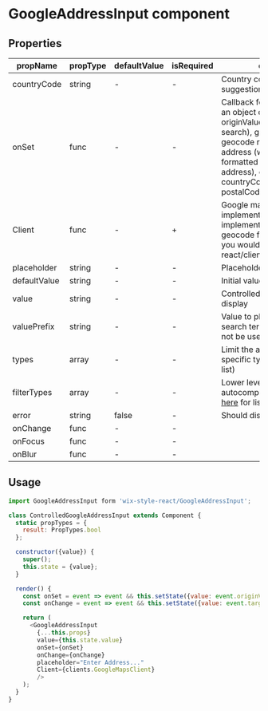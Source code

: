 # GoogleAddressInput component

## Properties

| propName | propType | defaultValue | isRequired | description |
|----------|----------|--------------|------------|-------------|
| countryCode | string | - | - | Country code used to help with suggestions and geocoding |
| onSet | func | - | - | Callback for results. Will return an object containing: originValue (value in the search), googleResult (google geocode result for the search), address (which will include: formatted (google formatted address), country, countryCode, street, number, postalCode, latLng (lat, lng)) |
| Client | func | - | + | Google map client implementation (should implement autocomplete and geocode functions). Normally you would use wix-style-react/clients/GoogleMapsClient |
| placeholder | string | - | - | Placeholder for the input box |
| defaultValue | string | - | - | Initial value to display |
| value | string | - | - | Controlled mode - value to display |
| valuePrefix | string | - | - | Value to place before every search term (normally should not be used) |
| types | array | - | - | Limit the autocomplete to specific types (see [here](https://developers.google.com/places/supported_types#table3) for list) |
| filterTypes | array | - | - | Lower level filtering of autocomplete result types (see [here](https://developers.google.com/places/supported_types) for list) |
| error | string | false | - | Should display error marker |
| onChange | func | - | - |  |
| onFocus | func | - | - |  |
| onBlur | func | - | - |  |

## Usage

```js
import GoogleAddressInput form 'wix-style-react/GoogleAddressInput';

class ControlledGoogleAddressInput extends Component {
  static propTypes = {
    result: PropTypes.bool
  };

  constructor({value}) {
    super();
    this.state = {value};
  }

  render() {
    const onSet = event => event && this.setState({value: event.originValue});
    const onChange = event => event && this.setState({value: event.target.value});

    return (
      <GoogleAddressInput
        {...this.props}
        value={this.state.value}
        onSet={onSet}
        onChange={onChange}
        placeholder="Enter Address..."
        Client={clients.GoogleMapsClient}
        />
    );
  }
}
